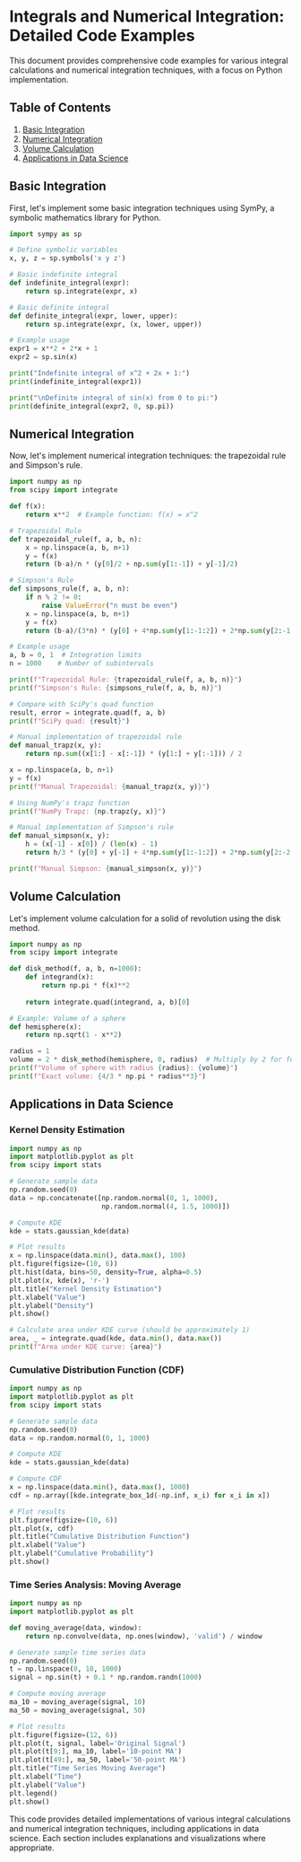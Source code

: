 # Integrals and Numerical Integration: Detailed Code Examples

This document provides comprehensive code examples for various integral calculations and numerical integration techniques, with a focus on Python implementation.

## Table of Contents
1. [Basic Integration](#basic-integration)
2. [Numerical Integration](#numerical-integration)
3. [Volume Calculation](#volume-calculation)
4. [Applications in Data Science](#applications-in-data-science)

## Basic Integration

First, let's implement some basic integration techniques using SymPy, a symbolic mathematics library for Python.

```python
import sympy as sp

# Define symbolic variables
x, y, z = sp.symbols('x y z')

# Basic indefinite integral
def indefinite_integral(expr):
    return sp.integrate(expr, x)

# Basic definite integral
def definite_integral(expr, lower, upper):
    return sp.integrate(expr, (x, lower, upper))

# Example usage
expr1 = x**2 + 2*x + 1
expr2 = sp.sin(x)

print("Indefinite integral of x^2 + 2x + 1:")
print(indefinite_integral(expr1))

print("\nDefinite integral of sin(x) from 0 to pi:")
print(definite_integral(expr2, 0, sp.pi))
```

## Numerical Integration

Now, let's implement numerical integration techniques: the trapezoidal rule and Simpson's rule.

```python
import numpy as np
from scipy import integrate

def f(x):
    return x**2  # Example function: f(x) = x^2

# Trapezoidal Rule
def trapezoidal_rule(f, a, b, n):
    x = np.linspace(a, b, n+1)
    y = f(x)
    return (b-a)/n * (y[0]/2 + np.sum(y[1:-1]) + y[-1]/2)

# Simpson's Rule
def simpsons_rule(f, a, b, n):
    if n % 2 != 0:
        raise ValueError("n must be even")
    x = np.linspace(a, b, n+1)
    y = f(x)
    return (b-a)/(3*n) * (y[0] + 4*np.sum(y[1:-1:2]) + 2*np.sum(y[2:-1:2]) + y[-1])

# Example usage
a, b = 0, 1  # Integration limits
n = 1000    # Number of subintervals

print(f"Trapezoidal Rule: {trapezoidal_rule(f, a, b, n)}")
print(f"Simpson's Rule: {simpsons_rule(f, a, b, n)}")

# Compare with SciPy's quad function
result, error = integrate.quad(f, a, b)
print(f"SciPy quad: {result}")

# Manual implementation of trapezoidal rule
def manual_trapz(x, y):
    return np.sum((x[1:] - x[:-1]) * (y[1:] + y[:-1])) / 2

x = np.linspace(a, b, n+1)
y = f(x)
print(f"Manual Trapezoidal: {manual_trapz(x, y)}")

# Using NumPy's trapz function
print(f"NumPy Trapz: {np.trapz(y, x)}")

# Manual implementation of Simpson's rule
def manual_simpson(x, y):
    h = (x[-1] - x[0]) / (len(x) - 1)
    return h/3 * (y[0] + y[-1] + 4*np.sum(y[1:-1:2]) + 2*np.sum(y[2:-2:2]))

print(f"Manual Simpson: {manual_simpson(x, y)}")
```

## Volume Calculation

Let's implement volume calculation for a solid of revolution using the disk method.

```python
import numpy as np
from scipy import integrate

def disk_method(f, a, b, n=1000):
    def integrand(x):
        return np.pi * f(x)**2
    
    return integrate.quad(integrand, a, b)[0]

# Example: Volume of a sphere
def hemisphere(x):
    return np.sqrt(1 - x**2)

radius = 1
volume = 2 * disk_method(hemisphere, 0, radius)  # Multiply by 2 for full sphere
print(f"Volume of sphere with radius {radius}: {volume}")
print(f"Exact volume: {4/3 * np.pi * radius**3}")
```

## Applications in Data Science

### Kernel Density Estimation

```python
import numpy as np
import matplotlib.pyplot as plt
from scipy import stats

# Generate sample data
np.random.seed(0)
data = np.concatenate([np.random.normal(0, 1, 1000), 
                       np.random.normal(4, 1.5, 1000)])

# Compute KDE
kde = stats.gaussian_kde(data)

# Plot results
x = np.linspace(data.min(), data.max(), 100)
plt.figure(figsize=(10, 6))
plt.hist(data, bins=50, density=True, alpha=0.5)
plt.plot(x, kde(x), 'r-')
plt.title("Kernel Density Estimation")
plt.xlabel("Value")
plt.ylabel("Density")
plt.show()

# Calculate area under KDE curve (should be approximately 1)
area, _ = integrate.quad(kde, data.min(), data.max())
print(f"Area under KDE curve: {area}")
```

### Cumulative Distribution Function (CDF)

```python
import numpy as np
import matplotlib.pyplot as plt
from scipy import stats

# Generate sample data
np.random.seed(0)
data = np.random.normal(0, 1, 1000)

# Compute KDE
kde = stats.gaussian_kde(data)

# Compute CDF
x = np.linspace(data.min(), data.max(), 1000)
cdf = np.array([kde.integrate_box_1d(-np.inf, x_i) for x_i in x])

# Plot results
plt.figure(figsize=(10, 6))
plt.plot(x, cdf)
plt.title("Cumulative Distribution Function")
plt.xlabel("Value")
plt.ylabel("Cumulative Probability")
plt.show()
```

### Time Series Analysis: Moving Average

```python
import numpy as np
import matplotlib.pyplot as plt

def moving_average(data, window):
    return np.convolve(data, np.ones(window), 'valid') / window

# Generate sample time series data
np.random.seed(0)
t = np.linspace(0, 10, 1000)
signal = np.sin(t) + 0.1 * np.random.randn(1000)

# Compute moving average
ma_10 = moving_average(signal, 10)
ma_50 = moving_average(signal, 50)

# Plot results
plt.figure(figsize=(12, 6))
plt.plot(t, signal, label='Original Signal')
plt.plot(t[9:], ma_10, label='10-point MA')
plt.plot(t[49:], ma_50, label='50-point MA')
plt.title("Time Series Moving Average")
plt.xlabel("Time")
plt.ylabel("Value")
plt.legend()
plt.show()
```

This code provides detailed implementations of various integral calculations and numerical integration techniques, including applications in data science. Each section includes explanations and visualizations where appropriate.
